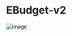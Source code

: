 # EBudget-v2

![image](https://user-images.githubusercontent.com/91664359/160290734-0c7883e0-6455-4765-8fbe-1386bfce03f2.png)

